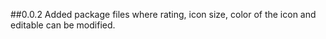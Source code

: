 ##0.0.2
Added package files where rating, icon size, color of the icon and editable can be modified.